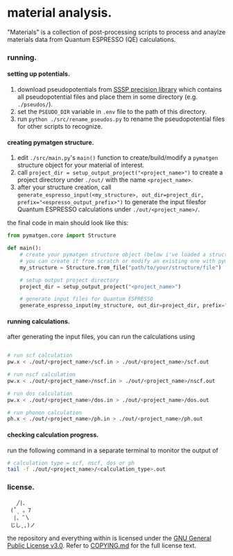 # material analysis.

"Materials" is a collection of post-processing scripts to process and anaylze
materials data from Quantum ESPRESSO (QE) calculations.

### running.

#### setting up potentials.
1) download pseudopotentials from [SSSP precision library](https://www.materialscloud.org/discover/sssp/table/precision)
which contains all pseudopotential files and place them in some directory
(e.g. `./pseudos/`).
2) set the `PSEUDO_DIR` variable in `.env` file to the path of this directory.
3) run `python ./src/rename_pseudos.py` to rename the pseudopotential files
for other scripts to recognize.


#### creating pymatgen structure.
1) edit `./src/main.py`'s `main()` function to create/build/modify a `pymatgen`
structure object for your material of interest.
2) call `project_dir = setup_output_project("<project_name>")` to create a
project directory under `./out/` with the name `<project_name>`.
3) after your structure creation, call `generate_espresso_input(<my_structure>,
out_dir=project_dir, prefix="<espresso_output_prefix>")` to generate the input
filesfor Quantum ESPRESSO calculations under `./out/<project_name>/`.

the final code in main should look like this:
```python
from pymatgen.core import Structure

def main():
    # create your pymatgen structure object (below i've loaded a structure, but
    # you can create it from scratch or modify an existing one with pymatgen)
    my_structure = Structure.from_file("path/to/your/structure/file")

    # setup output project directory
    project_dir = setup_output_project("<project_name>")

    # generate input files for Quantum ESPRESSO
    generate_espresso_input(my_structure, out_dir=project_dir, prefix="my_structure")
```

#### running calculations.
after generating the input files, you can run the calculations using
```bash

# run scf calculation
pw.x < ./out/<project_name>/scf.in > ./out/<project_name>/scf.out

# run nscf calculation
pw.x < ./out/<project_name>/nscf.in > ./out/<project_name>/nscf.out

# run dos calculation
pw.x < ./out/<project_name>/dos.in > ./out/<project_name>/dos.out

# run phonon calculation
ph.x < ./out/<project_name>/ph.in > ./out/<project_name>/ph.out
```

#### checking calculation progress.
run the following command in a separate terminal to monitor the output of
```bash
# calculation type = scf, nscf, dos or ph
tail -f ./out/<project_name>/<calculation_type>.out
```

### license.

       ╱|、
     (˚ˎ 。7
      |、˜〵
     じしˍ,)ノ

the repository and everything within is licensed under the [GNU General Public License v3.0](https://www.gnu.org/licenses/gpl-3.0.en.html).
Refer to [COPYING.md](./COPYING.md) for the full license text.
